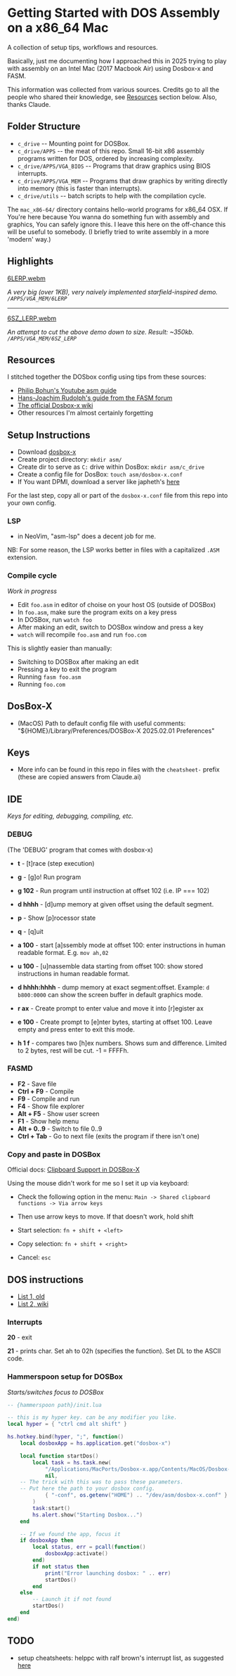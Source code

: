 # Getting Started with DOS Assembly on a x86_64 Mac

A collection of setup tips, workflows and resources. 

Basically, just me documenting how I approached this in 2025 trying to play with assembly on an Intel Mac (2017 Macbook Air) using Dosbox-x and FASM.

This information was collected from various sources. Credits go to all the people who shared their knowledge, see [Resources](#resources) section below. Also, thanks Claude.

## Folder Structure

* `c_drive` -- Mounting point for DOSBox.
* `c_drive/APPS` -- the meat of this repo. Small 16-bit x86 assembly programs written for DOS, ordered by increasing complexity.
* `c_drive/APPS/VGA_BIOS` -- Programs that draw graphics using BIOS interrupts.
* `c_drive/APPS/VGA_MEM` -- Programs that draw graphics by writing directly into memory (this is faster than interrupts). 
* `c_drive/utils` -- batch scripts to help with the compilation cycle.

The `mac_x86-64/` directory contains hello-world programs for x86_64 OSX. If You're here because You wanna do something fun with assembly and graphics, You can safely ignore this. I leave this here on the off-chance this will be useful to somebody. (I briefly tried to write assembly in a more 'modern' way.)

## Highlights

[6LERP.webm](https://github.com/user-attachments/assets/eb8c31b2-558f-4b3b-a9d7-1aa0021684d0)

*A very big (over 1KB), very naively implemented starfield-inspired demo. `/APPS/VGA_MEM/6LERP`*

---

[6SZ_LERP.webm](https://github.com/user-attachments/assets/8962cd1d-90df-46f6-8596-dbc01ab2ad6c)

*An attempt to cut the above demo down to size. Result: ~350kb. `/APPS/VGA_MEM/6SZ_LERP`* 

## Resources

I stitched together the DOSbox config using tips from these sources:

- [ Philip Bohun's Youtube asm guide ](https://www.youtube.com/watch?v=HcLA6F5UTIE&list=PLSiFUSQSRYANu14mkQADmVMYPcssk_IqP&index=1)
- [ Hans-Joachim Rudolph's guide from the FASM forum ](https://board.flatassembler.net/topic.php?t=22910)
- [ The official Dosbox-x wiki ](https://dosbox-x.com/wiki/#Home)
- Other resources I'm almost certainly forgetting

## Setup Instructions

- Download [dosbox-x](https://dosbox-x.com/)
- Create project directory: `mkdir asm/`
- Create dir to serve as `C:` drive within DosBox: `mkdir asm/c_drive`
- Create a config file for DosBox: `touch asm/dosbox-x.conf`
- If You want DPMI, download a server like japheth's [here](https://www.japheth.de/HX.html)

For the last step, copy all or part of the `dosbox-x.conf` file from this repo into your own config.

### LSP

- in NeoVim, "asm-lsp" does a decent job for me.

NB: For some reason, the LSP works better in files with a capitalized `.ASM` extension.

### Compile cycle

_Work in progress_

- Edit `foo.asm` in editor of choise on your host OS (outside of DOSBox)
- In `foo.asm`, make sure the program exits on a key press
- In DOSBox, run `watch foo`
- After making an edit, switch to DOSBox window and press a key
- `watch` will recompile `foo.asm` and run `foo.com`

This is slightly easier than manually:

- Switching to DOSBox after making an edit
- Pressing a key to exit the program
- Running `fasm foo.asm`
- Running `foo.com`

## DosBox-X

- (MacOS) Path to default config file with useful comments: "${HOME}/Library/Preferences/DOSBox-X 2025.02.01 Preferences"

## Keys

- More info can be found in this repo in files with the `cheatsheet-` prefix (these are copied answers from Claude.ai)

## IDE

_Keys for editing, debugging, compiling, etc._

### DEBUG
(The 'DEBUG' program that comes with dosbox-x)

- **t** - [t]race (step execution)
- **g** - [g]o! Run program
- **g 102** - Run program until instruction at offset 102 (i.e. IP === 102)
- **d hhhh** - [d]ump memory at given offset using the default segment.
- **p** - Show [p]rocessor state
- **q** - [q]uit

- **a 100** - start [a]ssembly mode at offset 100: enter instructions in human readable format. E.g. `mov ah,02`
- **u 100** - [u]nassemble data starting from offset 100: show stored instructions in human readable format.
- **d hhhh:hhhh** - dump memory at exact segment:offset. Example: `d b800:0000` can show the screen buffer in default graphics mode.
- **r ax** - Create prompt to enter value and move it into [r]egister ax
- **e 100** - Create prompt to [e]nter bytes, starting at offset 100. Leave empty and press enter to exit this mode.
- **h 1 f** - compares two [h]ex numbers. Shows sum and difference. Limited to 2 bytes, rest will be cut. -1 = FFFFh.

### FASMD

- **F2** - Save file
- **Ctrl + F9** - Compile
- **F9** - Compile and run
- **F4** - Show file explorer
- **Alt + F5** - Show user screen
- **F1** - Show help menu
- **Alt + 0..9** - Switch to file 0..9
- **Ctrl + Tab** - Go to next file (exits the program if there isn't one)

### Copy and paste in DOSBox

Official docs: [Clipboard Support in DOSBox-X](https://dosbox-x.com/wiki/Guide%3AClipboard-support-in-DOSBox%E2%80%90X)

Using the mouse didn't work for me so I set it up via keyboard:

- Check the following option in the menu: `Main -> Shared clipboard functions -> Via arrow keys`

- Then use arrow keys to move. If that doesn't work, hold shift
- Start selection: `fn + shift + <left>`
- Copy selection: `fn + shift + <right>`
- Cancel: `esc`

## DOS instructions

- [ List 1, old ](https://www.ctyme.com/intr/int-21.htm)
- [ List 2, wiki ](https://en.wikipedia.org/wiki/DOS_API#DOS_INT_21h_services)

### Interrupts

**20** - exit

**21** - prints char. Set ah to 02h (specifies the function). Set DL to the ASCII code.

### Hammerspoon setup for DOSBox

*Starts/switches focus to DOSBox*

```lua
-- {hammerspoon path}/init.lua

-- this is my hyper key. can be any modifier you like. 
local hyper = { "ctrl cmd alt shift" }

hs.hotkey.bind(hyper, ";", function()
	local dosboxApp = hs.application.get("dosbox-x")

	local function startDos()
		local task = hs.task.new(
			"/Applications/MacPorts/Dosbox-x.app/Contents/MacOS/Dosbox-x",
			nil,
    -- The trick with this was to pass these parameters.
    -- Put here the path to your dosbox config.
			{ "-conf", os.getenv("HOME") .. "/dev/asm/dosbox-x.conf" }
		)
		task:start()
		hs.alert.show("Starting Dosbox...")
	end

	-- If we found the app, focus it
	if dosboxApp then
		local status, err = pcall(function()
			dosboxApp:activate()
		end)
		if not status then
			print("Error launching dosbox: " .. err)
			startDos()
		end
	else
		-- Launch it if not found
		startDos()
	end
end)
```

 
## TODO

- setup cheatsheets: helppc with ralf brown's interrupt list, as suggested [here](https://board.flatassembler.net/topic.php?t=22910)
